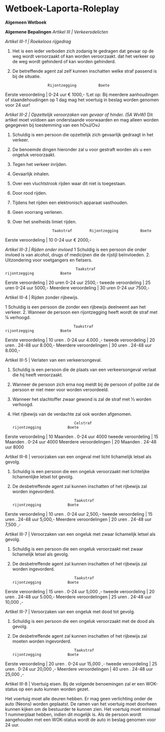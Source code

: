 # Wetboek-Laporta-Roleplay
**Algemeen Wetboek**

**Algemene Bepalingen**
*Artikel III | Verkeersdelicten*

*Artikel III-1 | Roekeloos rijgedrag*
1. Het is een ieder verboden zich zodanig te gedragen dat gevaar op de weg wordt veroorzaakt of kan worden veroorzaakt. dat het verkeer op de weg wordt gehinderd of kan worden gehinderd.

2. De betreffende agent zal zelf kunnen inschatten welke straf passend is bij de situatie. 

                       Rijontzegging          Boete
     

Eerste veroordeling |  0-24 uur               € 1000,- 
!Let op: Bij meerdere aanhoudingen of staandehoudingen op 1 dag mag het voertuig in beslag worden genomen voor 24 uur!


*Artikel III-2 | Opzettelijk veroorzaken van gevaar of hinder. (5A WvW)*
Dit artikel moet voldoen aan onderstaande voorwaarden en mag alleen worden gegegeven bij toestemming van een hOvJ/OvJ
1. Schuldig is een persoon die opzettelijk zich gevaarlijk gedraagt in het verkeer.
2. De benoemde dingen hieronder zal u voor gestraft worden als u een ongeluk veroorzaakt.
3.  Tegen het verkeer inrijden.
4. Gevaarlijk inhalen.
5. Over een vluchtstrook rijden waar dit niet is toegestaan.
6. Door rood rijden.
7. Tijdens het rijden een elektronisch apparaat vasthouden.
8. Geen voorrang verlenen.
9. Over het snelheids limiet rijden.

                         Taakstraf        Rijontzegging          Boete
     

Eerste veroordeling  |   10               0-24  uur              € 2000,-


*Artikel III-3 | Rijden onder invloed*
1 Schuldig is een persoon die onder invloed is van alcohol, drugs of medicijnen die de rijstijl beïnvloeden.
2. Uitzondering voor voetgangers en fietsers.

                                    Taakstraf                  rijontzegging            Boete
     

Eerste veroordeling          |  20 uren                       0-24    uur               	2500,- 
tweede veroordeling         |  25 uren                       0-24    uur 		5000,-
Meerdere veroordeling	|  30 uren		       0-24    uur 		7500,-					


Artikel III-4 | Rijden zonder rijbewijs.

1 Schuldig is een persoon die zonder een rijbewijs deelneemt aan het verkeer.
2. Wanneer de persoon een rijontzegging heeft wordt de straf met ¼ verhoogd.

                                   Taakstraf                  rijontzegging            Boete
     
Eerste veroordeling          |  10 uren                       .       0-24  uur           	4.000 ,- 
tweede veroordeling         |  20 uren                       .     24-48  uur           	8.000,-
Meerdere veroordelingen |  30 uren                       .     24-48  uur          	8.000,-         






Artikel III-5 | Verlaten van een verkeersongeval.

1. Schuldig is een persoon die de plaats van een verkeersongeval verlaat die hij heeft veroorzaakt.
2. Wanneer de persoon zich erna nog meldt bij de persoon of politie zal de persoon er niet meer voor worden veroordeeld. 
3. Wanneer het slachtoffer zwaar gewond is zal de straf met ⅓ worden verhoogd.
4. Het rijbewijs van de verdachte zal ook worden afgenomen.

                                   Celstraf                   rijontzegging            Boete
     

Eerste veroordeling          |  10 Maanden          .     0-24  uur          		 4000
tweede veroordeling         |  15 Maanden          .     0-24  uur           	4000
Meerdere veroordelingen |  20 Maanden          .    24-48  uur          	 8000        


Artikel III-6 | veroorzaken van een ongeval met licht lichamelijk letsel als gevolg.

1. Schuldig is een persoon die een ongeluk veroorzaakt met lichtelijke lichamenlijke letsel tot gevolg.
2. De desbetreffende agent zal kunnen inschatten of het rijbewijs zal worden ingevorderd. 

                                   Taakstraf                  rijontzegging            Boete
     
Eerste veroordeling          |  10 uren                       .       0-24  uur           2,500,-
tweede veroordeling         |  15 uren                       .     24-48  uur           5,000,-
Meerdere veroordelingen |  20 uren                       .     24-48  uur           7,500 ,-         







Artikel III-7 | Veroorzaken van een ongeluk met zwaar lichamelijk letsel als gevolg.

1. Schuldig is een persoon die een ongeluk veroorzaakt met zwaar lichamelijk letsel als gevolg.
2. De desbetreffende agent zal kunnen inschatten of het rijbewijs zal worden ingevorderd. 

                                   Taakstraf                  rijontzegging            Boete
     
Eerste veroordeling          |  15 uren                       .       0-24  uur           5,000 ,- 
tweede veroordeling         |  20 uren                       .     24-48  uur           5.000,-
Meerdere veroordelingen |  25 uren                       .     24-48  uur          10,000 ,-         



Artikel III-7 | Veroorzaken van een ongeluk met dood tot gevolg.

1.  Schuldig is een persoon die een ongeluk veroorzaakt met de dood als gevolg.

2. De desbetreffende agent zal kunnen inschatten of het rijbewijs zal moeten worden ingevorderd. 

                                   Taakstraf                  rijontzegging            Boete
     
Eerste veroordeling          |  20 uren          .     0-24  uur            15,000 ,- 
tweede veroordeling         |  25 uren          .     0-24  uur            20,000 ,-
Meerdere veroordelingen |  40 uren          .    24-48  uur           25,000 ,-         









Artikel III-8 | Voertuig eisen.
Bij de volgende benoemingen zal er een WOK-status op een auto kunnen worden gezet.

Het voertuig moet alle deuren hebben.
Er mag geen verlichting onder de auto (Neons) worden geplaatst.
 De ramen van het voertuig moet doorheen kunnen kijken om de bestuurder te kunnen zien.
Het voertuig moet minimaal 1 nummerplaat hebben, indien dit mogelijk is.
Als de persoon wordt aangehouden met een WOK-status wordt de auto in beslag genomen voor 24 uur.
